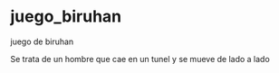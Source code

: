 # juego_biruhan
juego de biruhan

Se trata de un hombre que cae en un tunel y se mueve de lado a lado
